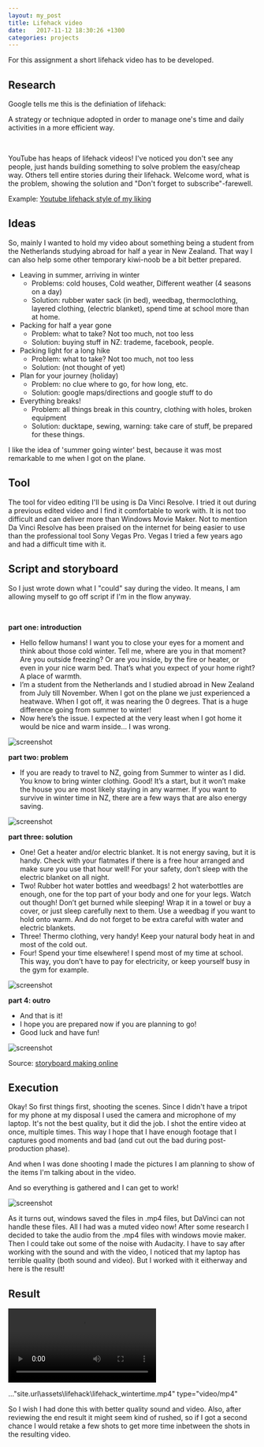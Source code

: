 ```yaml
---
layout: my_post
title: Lifehack video
date:   2017-11-12 18:30:26 +1300
categories: projects
---
```


For this assignment a short lifehack video has to be developed. 

## Research 

Google tells me this is the definiation of lifehack:

A strategy or technique adopted in order to manage one's time and daily activities in a more efficient way.

<br>

YouTube has heaps of lifehack videos! I've noticed you don't see any people, just hands building something to solve problem the easy/cheap way. Others tell entire stories during their lifehack. Welcome word, what is the problem, showing the solution and "Don't forget to subscribe"-farewell.

Example: [Youtube lifehack style of my liking](	https://www.youtube.com/watch?v=ZVmsiskjPgI)

## Ideas

So, mainly I wanted to hold my video about something being a student from the Netherlands studying abroad for half a year in New Zealand. That way I can also help some other temporary kiwi-noob be a bit better prepared. 

+ Leaving in summer, arriving in winter
  - Problems: cold houses, Cold weather, Different weather (4 seasons on a day)
  - Solution: rubber water sack (in bed), weedbag, thermoclothing, layered clothing, (electric blanket), spend time at school more than at home.
+ Packing for half a year gone
  - Problem: what to take? Not too much, not too less
  - Solution: buying stuff in NZ: trademe, facebook, people.
+ Packing light for a long hike
  - Problem: what to take? Not too much, not too less
  - Solution: (not thought of yet)
+ Plan for your journey (holiday)  
  - Problem: no clue where to go, for how long, etc. 
  - Solution: google maps/directions and google stuff to do 
+ Everything breaks!
  - Problem: all things break in this country, clothing with holes, broken equipment
  - Solution: ducktape, sewing, warning: take care of stuff, be prepared for these things.

I like the idea of 'summer going winter' best, because it was most remarkable to me when I got on the plane. 

## Tool

The tool for video editing I'll be using is Da Vinci Resolve. I tried it out during a previous edited video and I find it comfortable to work with. It is not too difficult and can deliver more than Windows Movie Maker. Not to mention Da Vinci Resolve has been praised on the internet for being easier to use than the professional tool Sony Vegas Pro. Vegas I tried a few years ago and had a difficult time with it.

## Script and storyboard

So I just wrote down what I "could" say during the video. It means, I am allowing myself to go off script if I'm in the flow anyway. 

<br>

**part one: introduction**

+ Hello fellow humans! I want you to close your eyes for a moment and think about those cold winter. Tell me, where are you in that moment? Are you outside freezing? Or are you inside, by the fire or heater, or even in your nice warm bed. That’s what you expect of your home right? A place of warmth. 
+ I’m a student from the Netherlands and I studied abroad in New Zealand from July till November. When I got on the plane we just experienced a heatwave. When I got off, it was nearing the 0 degrees. That is a huge difference going from summer to winter! 
+ Now here’s the issue. I expected at the very least when I got home it would be nice and warm inside… I was wrong. 

![screenshot]({{site.url}}\assets\lifehack\screenshots\storyboard_1.jpg)

**part two: problem**

+ If you are ready to travel to NZ, going from Summer to winter as I did. You know to bring winter clothing. Good! It’s a start, but it won’t make the house you are most likely staying in any warmer. If you want to survive in winter time in NZ, there are a few ways that are also energy saving.

![screenshot]({{site.url}}\assets\lifehack\screenshots\storyboard_1.jpg)

**part three: solution**

+ One! Get a heater and/or electric blanket. It is not energy saving, but it is handy. Check with your flatmates if there is a free hour arranged and make sure you use that hour well! For your safety, don’t sleep with the electric blanket on all night. 
+ Two! Rubber hot water bottles and weedbags! 2 hot waterbottles are enough, one for the top part of your body and one for your legs. Watch out though! Don’t get burned while sleeping! Wrap it in a towel or buy a cover, or just sleep carefully next to them. Use a weedbag if you want to hold onto warm. And do not forget to be extra careful with water and electric blankets. 
+ Three! Thermo clothing, very handy! Keep your natural body heat in and most of the cold out.
+ Four! Spend your time elsewhere! I spend most of my time at school. This way, you don’t have to pay for electricity, or keep yourself busy in the gym for example. 

![screenshot]({{site.url}}\assets\lifehack\screenshots\storyboard_2.jpg)

**part 4: outro**

+ And that is it! 
+ I hope you are prepared now if you are planning to go!
+ Good luck and have fun!

![screenshot]({{site.url}}\assets\lifehack\screenshots\storyboard_1.jpg)

Source: [storyboard making online](http://www.storyboardthat.com/)

## Execution

Okay! So first things first, shooting the scenes. Since I didn't have a tripot for my phone at my disposal I used the camera and microphone of my laptop. It's not the best quality, but it did the job. I shot the entire video at once, multiple times. This way I hope that I have enough footage that I captures good moments and bad (and cut out the bad during post-production phase).

And when I was done shooting I made the pictures I am planning to show of the items I'm talking about in the video. 

And so everything is gathered and I can get to work! 

![screenshot]({{site.url}}\assets\lifehack\screenshots\screenshot_1.jpg)

As it turns out, windows saved the files in .mp4 files, but DaVinci can not handle these files. All I had was a muted video now! After some research I decided to take the audio from the .mp4 files with windows movie maker. Then I could take out some of the noise with Audacity. I have to say after working with the sound and with the video, I noticed that my laptop has terrible quality (both sound and video). But I worked with it eitherway and here is the result!

## Result

<video controls>
  <source src="http://dw.convertfiles.com/files/0879245001510565834/lifehack_wintertime.mp4">
  Your browser does not support HTML5 video.
</video>

..."site.url\assets\lifehack\lifehack_wintertime.mp4" type="video/mp4"

So I wish I had done this with better quality sound and video. Also, after reviewing the end result it might seem kind of rushed, so if I got a second chance I would retake a few shots to get more time inbetween the shots in the resulting video.

<br>
